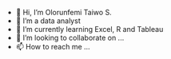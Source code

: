 - 👋 Hi, I’m Olorunfemi Taiwo S.
- 👀 I’m a data analyst
- 🌱 I’m currently learning Excel, R and Tableau
- 💞️ I’m looking to collaborate on ...
- 📫 How to reach me ...

<!---
holorunfemi/holorunfemi is a ✨ special ✨ repository because its `README.md` (this file) appears on your GitHub profile.
You can click the Preview link to take a look at your changes.
--->
